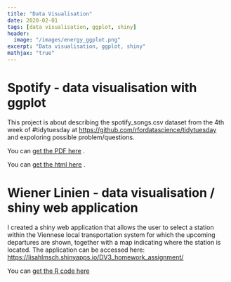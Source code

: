 ```yaml
---
title: "Data Visualisation"
date: 2020-02-01
tags: [data visualisation, ggplot, shiny]
header:
  image: "/images/energy_ggplot.png"
excerpt: "Data visualisation, ggplot, shiny"
mathjax: "true"
---
```


# Spotify  -  data visualisation with ggplot

This project is about describing the spotify_songs.csv dataset from the 4th week of #tidytuesday at https://github.com/rfordatascience/tidytuesday and expoloring possible problem/questions.

You can [get the PDF here](/assets/Spotify.pdf) .

You can [get the html here](/assets/Spotify.html) .


# Wiener Linien - data visualisation / shiny web application

I created a shiny web application that allows the user to select a station within the Viennese local transportation system for which the upcoming departures are shown, together with a map indicating where the station is located. 
The application can be accessed here: https://lisahlmsch.shinyapps.io/DV3_homework_assignment/

You can [get the R code here](https://github.com/lisahlmsch/work_samples/tree/master/shiny%20app%20departure%20monitor)

